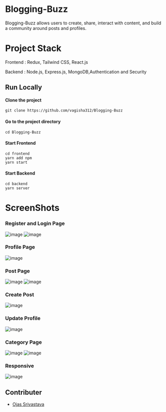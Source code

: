 # Blogging-Buzz

Blogging-Buzz allows users to create, share, interact with content, and build a community around posts and
profiles. 

# Project Stack

Frontend :  Redux, Tailwind CSS, React.js

Backend : Node.js, Express.js, MongoDB,Authentication and Security    

## Run Locally

#### Clone the project

```http
git clone https://github.com/vagisha312/Blogging-Buzz
```

#### Go to the project directory

```http
cd Blogging-Buzz
```
#### Start Frontend

```http
cd frontend
yarn add npm
yarn start
```
#### Start Backend

```http
cd backend
yarn server
```




# ScreenShots

### Register and Login Page
![image](https://github.com/ojas1888/Blogging-Buzz/assets/108984783/30262d14-82da-4fdc-9038-fcd9fdf1b5e7)
![image](https://github.com/ojas1888/Blogging-Buzz/assets/108984783/ba32b04c-e766-43c3-8cfa-f4fe87f3d91c)

### Profile Page
![image](https://github.com/vagisha312/Blogging-Buzz/assets/108082732/d8c7eec8-3392-4b0a-9f6b-a75a4e2fbc47)

### Post Page
![image](https://github.com/vagisha312/Blogging-Buzz/assets/108082732/f685b452-0a0c-4898-b777-a66098f0f725)
![image](https://github.com/vagisha312/Blogging-Buzz/assets/108082732/1ed1bb19-e30a-4d13-8fc4-e82f4c472653)

### Create Post
![image](https://github.com/vagisha312/Blogging-Buzz/assets/108082732/e3242cfe-4137-4c1c-90ca-098422e3cf54)

### Update Profile
![image](https://github.com/vagisha312/Blogging-Buzz/assets/108082732/d6187035-8f52-4662-8fe4-875646974b2f)

### Category Page
![image](https://github.com/vagisha312/Blogging-Buzz/assets/108082732/01b1ffe3-7fac-4598-babe-95b1d59b2148)
![image](https://github.com/vagisha312/Blogging-Buzz/assets/108082732/3922b1e3-3e96-4ed4-ac7e-2a6c81c3ac8d)

### Responsive
![image](https://github.com/vagisha312/Blogging-Buzz/assets/108082732/162eae91-7753-47c7-ba0b-9236d040dd15)

## Contributer

- [Ojas Srivastava](https://github.com/ojas1888)



